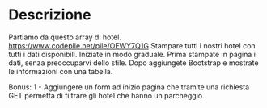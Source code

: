 # Descrizione

Partiamo da questo array di hotel. https://www.codepile.net/pile/OEWY7Q1G 
Stampare tutti i nostri hotel con tutti i dati disponibili.
Iniziate in modo graduale. Prima stampate in pagina i dati, senza preoccuparvi dello stile. Dopo aggiungete Bootstrap e mostrate le informazioni con una tabella.

Bonus:
1 - Aggiungere un form ad inizio pagina che tramite una richiesta GET permetta di filtrare gli hotel che hanno un parcheggio.